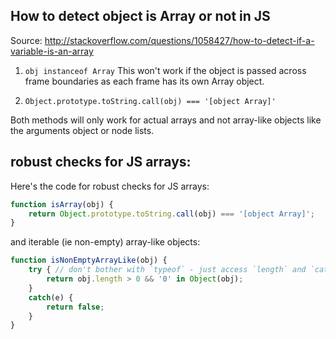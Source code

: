 ## How to detect object is Array or not in JS

Source:
http://stackoverflow.com/questions/1058427/how-to-detect-if-a-variable-is-an-array

1. `obj instanceof Array`
This won't work if the object is passed across frame boundaries as each frame has its own Array object.

2. `Object.prototype.toString.call(obj) === '[object Array]'`

Both methods will only work for actual arrays and not array-like objects like the arguments object or node lists.


## robust checks for JS arrays:

Here's the code for robust checks for JS arrays:

```js
function isArray(obj) {
    return Object.prototype.toString.call(obj) === '[object Array]';
}
```

and iterable (ie non-empty) array-like objects:

```js
function isNonEmptyArrayLike(obj) {
    try { // don't bother with `typeof` - just access `length` and `catch`
        return obj.length > 0 && '0' in Object(obj);
    }
    catch(e) {
        return false;
    }
}
```

